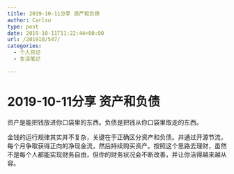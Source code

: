 ```yaml
---
title: 2019-10-11分享 资产和负债
author: Carlxu
type: post
date: 2019-10-11T11:22:44+00:00
url: /201910/547/
categories:
  - 个人日记
  - 生活笔记

---
```

# 2019-10-11分享 资产和负债

资产是能把钱放进你口袋里的东西。负债是把钱从你口袋里取走的东西。

金钱的运行规律其实并不复杂，关键在于正确区分资产和负债。并通过开源节流，每个月争取获得正向的净现金流，然后持续购买资产。按照这个思路去理财，虽然不是每个人都能实现财务自由，但你的财务状况会不断改善，并让你活得越来越从容。